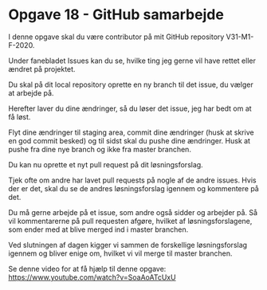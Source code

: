 # Opgave 18 - GitHub samarbejde

I denne opgave skal du være contributor på mit GitHub repository V31-M1-F-2020.

Under fanebladet Issues kan du se, hvilke ting jeg gerne vil have rettet eller ændret på projektet.

Du skal på dit local repository oprette en ny branch til det issue, du vælger at arbejde på.

Herefter laver du dine ændringer, så du løser det issue, jeg har bedt om at få løst.

Flyt dine ændringer til staging area, commit dine ændringer (husk at skrive en god commit besked) og til sidst skal du pushe dine ændringer. Husk at pushe fra dine nye branch og ikke fra master branchen.

Du kan nu oprette et nyt pull request på dit løsningsforslag.

Tjek ofte om andre har lavet pull requests på nogle af de andre issues. Hvis der er det, skal du se de andres løsningsforslag igennem og kommentere på det.

Du må gerne arbejde på et issue, som andre også sidder og arbejder på. Så vil kommentarerne på pull requesten afgøre, hvilket af løsningsforslagene, som ender med at blive merged ind i master branchen.

Ved slutningen af dagen kigger vi sammen de forskellige løsningsforslag igennem og bliver enige om, hvilket vi vil merge til master branchen.

Se denne video for at få hjælp til denne opgave: https://www.youtube.com/watch?v=SoaAoATcUxU 

